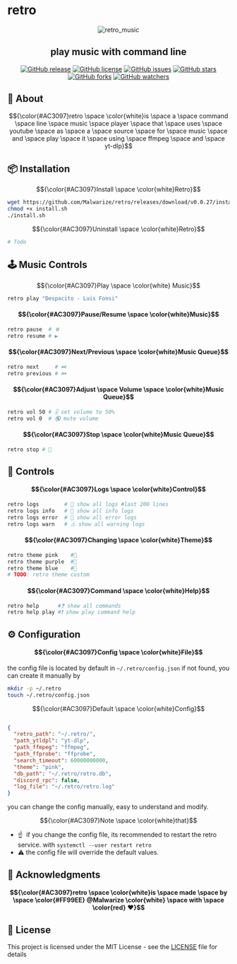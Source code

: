 # retro

<div align="center">

![retro_music](https://github.com/Malwarize/retro/assets/130087473/c9824547-9b09-48fc-a113-e1a847793cca)

<h2> play music with command line </h2>

[![GitHub release](https://img.shields.io/github/v/release/Malwarize/retro?color=blue&label=release)]()
[![GitHub license](https://img.shields.io/github/license/Malwarize/retro?color=green)]()
[![GitHub issues](https://img.shields.io/github/issues/Malwarize/retro?color=red)]()
[![GitHub stars](https://img.shields.io/github/stars/Malwarize/retro?color=yellow)]()
[![GitHub forks](https://img.shields.io/github/forks/Malwarize/retro?color=orange)]()
[![GitHub watchers](https://img.shields.io/github/watchers/Malwarize/retro?color=blue)]()

</div>


## 📖 About
$${\color{#AC3097}retro \space \color{white}is \space a \space command \space line \space music \space player \space that \space uses \space youtube \space as \space a \space source \space for \space music \space and \space play \space it \space using \space ffmpeg \space and \space yt-dlp}$$


## 📦 Installation
$${\color{#AC3097}Install \space \color{white}Retro}$$ 
```sh
wget https://github.com/Malwarize/retro/releases/download/v0.0.27/install.sh
chmod +x install.sh
./install.sh 
```
$${\color{#AC3097}Uninstall \space \color{white}Retro}$$
```sh
# Todo
````


## 🕹️ Music Controls
$${\color{#AC3097}Play \space \color{white} Music}$$

```sh
retro play "Despacito - Luis Fonsi"
```

#### $${\color{#AC3097}Pause/Resume \space \color{white}Music}$$
```sh
retro pause  # ⏸️
retro resume # ▶ ️
```

#### $${\color{#AC3097}Next/Previous \space \color{white}Music Queue}$$
```sh
retro next     # ⏭️️
retro previous # ⏮️️
```

#### $${\color{#AC3097}Adjust \space Volume \space \color{white}Music Queue}$$
```sh
retro vol 50 # 🎚️ set volume to 50% 
retro vol 0  # 🔇 mute volume 
```

#### $${\color{#AC3097}Stop \space \color{white}Music Queue}$$
```sh
retro stop # 🛑
```


## 🚦️ Controls
#### $${\color{#AC3097}Logs \space \color{white}Control}$$
```sh
retro logs        # 📜 show all logs #last 200 lines 
retro logs info   # 📢 show all info logs 
retro logs error  # 🚫 show all error logs
retro logs warn   # ⚠️ show all warning logs
```

#### $${\color{#AC3097}Changing \space \color{white}Theme}$$
```sh
retro theme pink    #🧼 
retro theme purple  #🔮  
retro theme blue    #🌊
# TODO: retro theme custom 
```

#### $${\color{#AC3097}Command \space \color{white}Help}$$
```sh
retro help      #❓ show all commands
retro help play #❗ show play command help
```

## ⚙️ Configuration 
#### $${\color{#AC3097}Config \space \color{white}File}$$
the config file is located by default in `~/.retro/config.json`
if not found, you can create it manually by 
```sh
mkdir -p ~/.retro
touch ~/.retro/config.json
```
$${\color{#AC3097}Default \space \color{white}Config}$$
```json

{
  "retro_path": "~/.retro/",       
  "path_ytldpl": "yt-dlp",        
  "path_ffmpeg": "ffmpeg",         
  "path_ffprobe": "ffprobe",      
  "search_timeout": 60000000000,   
  "theme": "pink",        
  "db_path": "~/.retro/retro.db",
  "discord_rpc": false, 
  "log_file": "~/.retro/retro.log"
}
```


you can change the config manually, easy to understand and modify.

$${\color{#AC3097}Note \space \color{white}that}$$

* ☝ ️ if you change the config file, its recommended to restart the retro service.
with `systemctl --user restart retro`
* ⚠️  the config file will override the default values.

## 📢 Acknowledgments
#### $${\color{#AC3097}retro \space \color{white}is \space  made  \space  by  \space  \color{#FF99EE} @Malwarize \color{white} \space with \space \color{red} ❤️}$$ 

## 📝 License
This project is licensed under the MIT License - see the [LICENSE](LICENSE) file for details
